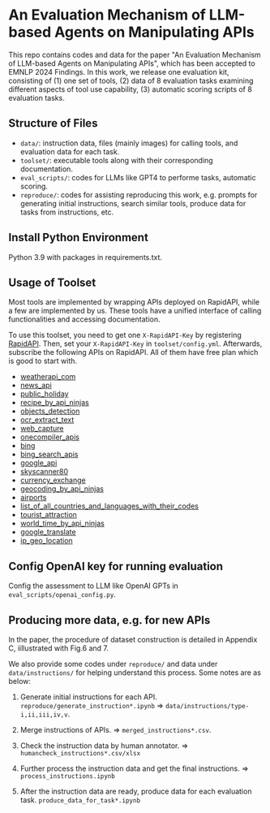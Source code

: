 
# An Evaluation Mechanism of LLM-based Agents on Manipulating APIs

This repo contains codes and data for the paper "An Evaluation Mechanism of LLM-based Agents on Manipulating APIs", which has been accepted to EMNLP 2024 Findings.
In this work, we release one evaluation kit, consisting of (1) one set of tools, (2) data of 8 evaluation tasks examining different aspects of tool use capability, (3) automatic scoring scripts of 8 evaluation tasks.

## Structure of Files

* `data/`: instruction data, files (mainly images) for calling tools, and evaluation data for each task.
* `toolset/`: executable tools along with their corresponding documentation.
* `eval_scripts/`: codes for LLMs like GPT4 to performe tasks, automatic scoring.
* `reproduce/`: codes for assisting reproducing this work, e.g. prompts for generating initial instructions, search similar tools, produce data for tasks from instructions, etc.


## Install Python Environment

Python 3.9 with packages in requirements.txt.

## Usage of Toolset

Most tools are implemented by wrapping APIs deployed on RapidAPI, while a few are implemented by us.
These tools have a unified interface of calling functionalities and accessing  documentation.

To use this toolset, you need to get one `X-RapidAPI-Key` by registering [RapidAPI](https://rapidapi.com/hub).
Then, set your `X-RapidAPI-Key` in `toolset/config.yml`.
Afterwards, subscribe the following APIs on RapidAPI. All of them have free plan which is good to start with. 
  - [weatherapi_com](https://rapidapi.com/weatherapi/api/weatherapi-com/)
  - [news_api](https://rapidapi.com/bonaipowered/api/news-api14)
  - [public_holiday](https://rapidapi.com/theapiguy/api/public-holiday/)
  - [recipe_by_api_ninjas](https://rapidapi.com/apininjas/api/recipe-by-api-ninjas)
  - [objects_detection](https://rapidapi.com/ai-engine-ai-engine-default/api/objects-detection/)
  - [ocr_extract_text](https://rapidapi.com/iq.faceok/api/ocr-extract-text)
  - [web_capture](https://rapidapi.com/abdheshnayak/api/web-capture2)
  - [onecompiler_apis](https://rapidapi.com/onecompiler-onecompiler-default/api/onecompiler-apis)
  - [bing](https://rapidapi.com/Glavier/api/bing23)
  - [bing_search_apis](https://rapidapi.com/quangphatc3/api/bing-search-apis/)
  - [google_api](https://rapidapi.com/rphrp1985/api/google-api31)
  - [skyscanner80](https://rapidapi.com/datastore/api/skyscanner80)
  - [currency_exchange](https://rapidapi.com/fyhao/api/currency-exchange/)
  - [geocoding_by_api_ninjas](https://rapidapi.com/apininjas/api/geocoding-by-api-ninjas)
  - [airports](https://rapidapi.com/epsi/api/airports15/)
  - [list_of_all_countries_and_languages_with_their_codes](https://rapidapi.com/contactteamrkg/api/list-of-all-countries-and-languages-with-their-codes)
  - [tourist_attraction](https://rapidapi.com/ptwebsolution/api/tourist-attraction/)
  - [world_time_by_api_ninjas](https://rapidapi.com/apininjas/api/world-time-by-api-ninjas/)
  - [google_translate](https://rapidapi.com/googlecloud/api/google-translate1/)
  - [ip_geo_location](https://rapidapi.com/natkapral/api/ip-geo-location/)


## Config OpenAI key for running evaluation

Config the assessment to LLM like OpenAI GPTs in `eval_scripts/openai_config.py`.


## Producing more data, e.g. for new APIs

In the paper, the procedure of dataset construction is detailed in Appendix C, iillustrated with Fig.6 and 7.

We also provide some codes under `reproduce/` and data under `data/instructions/` for helping understand this process. Some notes are as below:

1. Generate initial instructions for each API.
`reproduce/generate_instruction*.ipynb` => `data/instructions/type-i,ii,iii,iv,v`.

2. Merge instructions of APIs.
 => `merged_instructions*.csv`.

3. Check the instruction data by human annotator.
=> `humancheck_instructions*.csv/xlsx`

4. Further process the instruction data and get the final instructions.
=> `process_instructions.ipynb`

5. After the instruction data are ready, produce data for each evaluation task.
`produce_data_for_task*.ipynb`









